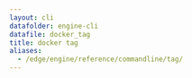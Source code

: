 ```yaml
---
layout: cli
datafolder: engine-cli
datafile: docker_tag
title: docker tag
aliases:
  - /edge/engine/reference/commandline/tag/
---
```

<!--
This page is automatically generated from Docker's source code. If you want to
suggest a change to the text that appears here, open a ticket or pull request
in the source repository on GitHub:

https://github.com/docker/cli
-->

